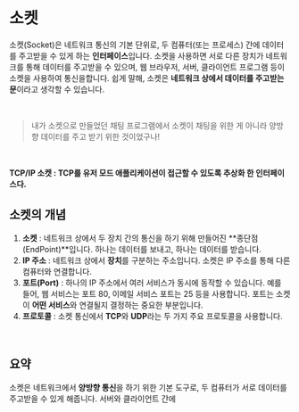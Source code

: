 # 소켓

소켓(Socket)은 네트워크 통신의 기본 단위로, 두 컴퓨터(또는 프로세스) 간에 데이터를 주고받을 수 있게 하는 **인터페이스**입니다. 소켓을 사용하면 서로 다른 장치가 네트워크를 통해 데이터를 주고받을 수 있으며, 웹 브라우저, 서버, 클라이언트 프로그램 등이 소켓을 사용하여 통신을합니다. 쉽게 말해, 소켓은 **네트워크 상에서 데이터를 주고받는 문**이라고 생각할 수 있습니다.

<br>

> 내가 소켓으로 만들었던 채팅 프로그램에서 소켓이 채팅을 위한 게 아니라 양방향 데이터를 주고 받기 위한 것이었구나!

<br>

**TCP/IP 소켓 : TCP를 유저 모드 애플리케이션이 접근할 수 있도록 추상화 한 인터페이스다.**

## 소켓의 개념
1. **소켓** : 네트워크 상에서 두 장치 간의 통신을 하기 위해 만들어진 **종단점(EndPoint)**입니다. 하나는 데이터를 보내고, 하나는 데이터를 받습니다.
2. **IP 주소** : 네트워크 상에서 **장치**를 구분하는 주소입니다. 소켓은 IP 주소를 통해 다른 컴퓨터와 연결합니다.
3. **포트(Port)** : 하나의 IP 주소에서 여러 서비스가 동시에 동작할 수 있습니다. 예를 들어, 웹 서비스는 포트 80, 이메일 서비스 포트는 25 등을 사용합니다. 포트는 소켓이 **어떤 서비스**와 연결될지 결정하는 중요한 부분입니다.
4. **프로토콜** : 소켓 통신에서 **TCP**와 **UDP**라는 두 가지 주요 프로토콜을 사용합니다.

<br>

## 요약
소켓은 네트워크에서 **양방향 통신**을 하기 위한 기본 도구로, 두 컴퓨터가 서로 데이터를 주고받을 수 있게 해줍니다. 서버와 클라이언트 간에




















